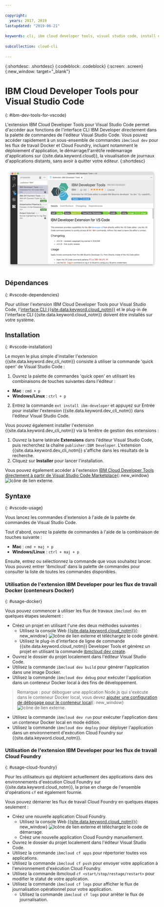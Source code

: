 ```yaml
---

copyright:
  years: 2017, 2019
lastupdated: "2019-06-21"

keywords: cli, ibm cloud developer tools, visual studio code, install developer tools, developer extension, vscode cli, vscode plugin, cloud foundry vscode

subcollection: cloud-cli

---
```


{:shortdesc: .shortdesc}
{:codeblock: .codeblock}
{:screen: .screen}
{:new_window: target="_blank"}

# IBM Cloud Developer Tools pour Visual Studio Code
{: #ibm-dev-tools-for-vscode}

L'extension IBM Cloud Developer Tools pour Visual Studio Code permet d'accéder aux fonctions de l'interface CLI IBM Developer directement dans la palette de commandes de l'éditeur Visual Studio Code. Vous pouvez accéder rapidement à un sous-ensemble de commandes `ibmcloud dev` pour les flux de travail Docker et Cloud Foundry, incluant notamment le déploiement d'application, le démarrage/l'arrêt/le redémarrage d'applications sur {{site.data.keyword.cloud}}, la visualisation de journaux d'applications distants, sans avoir à quitter votre éditeur.
{:shortdesc}

![Capture de l'écran de téléchargement de l'extension IBM Cloud Developer Tools.](../images/vscode.png "Ecran de téléchargement d'extension dans Visual Studio Code")

## Dépendances
{: #vscode-dependencies}

Pour utiliser l'extension IBM Cloud Developer Tools pour Visual Studio Code, l'[interface CLI {{site.data.keyword.cloud_notm}}](/docs/cli?topic=cloud-cli-getting-started) et le plug-in de l'interface CLI {{site.data.keyword.cloud_notm}} doivent être installés sur votre système.

## Installation
{: #vscode-installation}

Le moyen le plus simple d'installer l'extension {{site.data.keyword.dev_cli_notm}} consiste à utiliser la commande 'quick open' de Visual Studio Code :

1. Ouvrez la palette de commandes 'quick open' en utilisant les combinaisons de touches suivantes dans l'éditeur :

  * **Mac** : `cmd + p`
  * **Windows/Linux** : `ctrl + p`

2. Entrez la commande `ext install ibm-developer` et appuyez sur Entrée pour installer l'extension {{site.data.keyword.dev_cli_notm}} dans l'éditeur Visual Studio Code.

Vous pouvez également installer l'extension {{site.data.keyword.dev_cli_notm}} via la fenêtre de gestion des extensions :

1. Ouvrez la barre latérale **Extensions** dans l'éditeur Visual Studio Code, puis recherchez la chaîne `publisher:IBM Developer`. L'extension {{site.data.keyword.dev_cli_notm}} s'affiche dans les résultats de la recherche.  
2. Cliquez sur **Installer** pour lancer l'installation.

Vous pouvez également accéder à l'extension [IBM Cloud Developer Tools directement à partir de Visual Studio Code Marketplace](https://marketplace.visualstudio.com/items?itemName=IBM.ibm-developer){: new_window} ![Icône de lien externe](../../icons/launch-glyph.svg "Icône de lien externe").

## Syntaxe
{: #vscode-usage}

Vous lancez les commandes d'extension à l'aide de la palette de commandes de Visual Studio Code.

Tout d'abord, ouvrez la palette de commandes à l'aide de la combinaison de touches suivante :

* **Mac** : `cmd + maj + p`
* **Windows/Linux** : `ctrl + maj + p`

Ensuite, entrez ou sélectionnez la commande que vous souhaitez lancer. Vous pouvez entrer ‘ibmcloud’ dans la palette de commandes pour consulter la liste de toutes les commandes disponibles.

### Utilisation de l'extension IBM Developer pour les flux de travail Docker (conteneurs Docker)
{: #usage-docker}

Vous pouvez commencer à utiliser les flux de travaux `ibmcloud dev` en quelques étapes seulement :
* Créez un projet en utilisant l'une des deux méthodes suivantes :
  * Utilisez la console Web [{{site.data.keyword.cloud_notm}}](https://{DomainName}/developer/appservice/starter-kits){: new_window} ![Icône de lien externe](../../icons/launch-glyph.svg "Icône de lien externe") et téléchargez le code généré.
  * Utilisez le plug-in d'interface de ligne de commande {{site.data.keyword.cloud_notm}} Developer Tools et générez un projet en utilisant la commande [ibmcloud dev create](/docs/cli/idt?topic=cloud-cli-idt-cli#create).
* Ouvrez le dossier du projet localement dans l'éditeur Visual Studio Code.
* Utilisez la commande `ibmcloud dev build` pour générer l'application dans une image Docker.
* Utilisez la commande `ibmcloud dev debug` pour exécuter l'application dans un conteneur Docker local à des fins de développement.
> Remarque : pour déboguer une application Node.js qui s'exécute dans le conteneur Docker local, vous devez [ajouter une configuration de débogage pour le conteneur local](https://github.com/IBM-Cloud/ibm-developer-extension-vscode#debugging-nodejs-apps-within-the-local-docker-container){: new_window} ![Icône de lien externe](../../icons/launch-glyph.svg "Icône de lien externe").
* Utilisez la commande `ibmcloud dev run` pour exécuter l'application dans un conteneur Docker local en mode édition.
* Utilisez la commande `ibmcloud dev deploy` pour déployer l'application dans un environnement d'exécution Cloud Foundry sur {{site.data.keyword.cloud_notm}}.

### Utilisation de l'extension IBM Developer pour les flux de travail Cloud Foundry
{: #usage-cloud-foundry}

Pour les utilisateurs qui déploient actuellement des applications dans des environnements d'exécution Cloud Foundry sur {{site.data.keyword.cloud_notm}}, la prise en charge de l'ensemble d'opérations `cf` est également fournie.

Vous pouvez démarrer les flux de travail Cloud Foundry en quelques étapes seulement :
* Créez une nouvelle application Cloud Foundry.
  * Utilisez la console Web [{{site.data.keyword.cloud_notm}}](https://{DomainName}/developer/appservice/starter-kits){: new_window} ![Icône de lien externe](../../icons/launch-glyph.svg "Icône de lien externe") et téléchargez le code de démarrage.
  * Créez une nouvelle application Cloud Foundry manuellement.
* Ouvrez le dossier du projet localement dans l'éditeur Visual Studio Code.
* Utilisez la commande `ibmcloud cf apps` pour répertorier toutes vos applications.
* Utilisez la commande `ibmcloud cf push` pour envoyer votre application à l'environnement d'exécution Cloud Foundry.
* Utilisez la commande ibmcloud `cf <start/stop/restage/restart>` pour modifier le statut de votre application.
* Utilisez la commande `ibmcloud cf logs` pour afficher le flux de journalisation opérationnel pour votre application.
  * Utilisez la commande `ibmcloud cf logs` pour arrêter le flux de journalisation.

